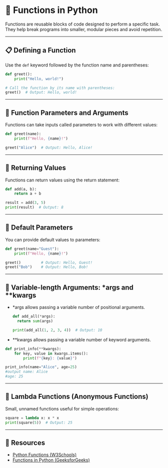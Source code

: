 # 🐍 Functions in Python

Functions are reusable blocks of code designed to perform a specific task. They help break programs into smaller, modular pieces and avoid repetition.

---

## 📋 Defining a Function

Use the `def` keyword followed by the function name and parentheses:

```python
def greet():
    print("Hello, world!")

# Call the function by its name with parentheses:
greet()  # Output: Hello, world!

```

---

## 🔹 Function Parameters and Arguments

Functions can take inputs called parameters to work with different values:

```python
def greet(name):
    print(f"Hello, {name}!")

greet("Alice")  # Output: Hello, Alice!
```

---

## 🔹 Returning Values

Functions can return values using the return statement:

```python
def add(a, b):
    return a + b

result = add(3, 5)
print(result)  # Output: 8
```

---

## 🔹 Default Parameters

You can provide default values to parameters:

```python
def greet(name="Guest"):
    print(f"Hello, {name}!")

greet()         # Output: Hello, Guest!
greet("Bob")    # Output: Hello, Bob!
```

---

## 🔹 Variable-length Arguments: *args and **kwargs

- *args allows passing a variable number of positional arguments.
  ```python
  def add_all(*args):
    return sum(args)
  
  print(add_all(1, 2, 3, 4))  # Output: 10
  ```

- **kwargs allows passing a variable number of keyword arguments.

```python
def print_info(**kwargs):
    for key, value in kwargs.items():
        print(f"{key}: {value}")

print_info(name="Alice", age=25)
#output name: Alice
#age: 25
```

---

## 🔹 Lambda Functions (Anonymous Functions)

Small, unnamed functions useful for simple operations:

```python
square = lambda x: x * x
print(square(5))  # Output: 25
```

---


## 🔗 Resources

- [Python Functions (W3Schools)](https://www.w3schools.com/python/python_functions.asp)  
- [Functions in Python (GeeksforGeeks)](https://www.geeksforgeeks.org/python-functions/)


  

